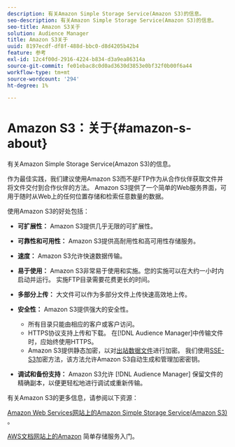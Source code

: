 ```yaml
---
description: 有关Amazon Simple Storage Service(Amazon S3)的信息。
seo-description: 有关Amazon Simple Storage Service(Amazon S3)的信息。
seo-title: Amazon S3关于
solution: Audience Manager
title: Amazon S3关于
uuid: 8197ecdf-df8f-488d-bbc0-d8d4205b42b4
feature: 参考
exl-id: 12c4f00d-2916-4224-b834-d3a9ea86314a
source-git-commit: fe01ebac8c0d0ad3630d3853e0bf32f0b00f6a44
workflow-type: tm+mt
source-wordcount: '294'
ht-degree: 1%

---
```


# Amazon S3：关于{#amazon-s-about}

有关Amazon Simple Storage Service(Amazon S3)的信息。

作为最佳实践，我们建议使用Amazon S3而不是FTP作为从合作伙伴获取文件并将文件交付到合作伙伴的方法。 Amazon S3提供了一个简单的Web服务界面，可用于随时从Web上的任何位置存储和检索任意数量的数据。

使用Amazon S3的好处包括：

* **可扩展性：** Amazon S3提供几乎无限的可扩展性。
* **可靠性和可用性：** Amazon S3提供高耐用性和高可用性存储服务。
* **速度：** Amazon S3允许快速数据传输。
* **易于使用：** Amazon S3非常易于使用和实施。您的实施可以在大约一小时内启动并运行。 实施FTP目录需要花费更长的时间。
* **多部分上传：** 大文件可以作为多部分文件上传快速高效地上传。
* **安全性：** Amazon S3提供强大的安全性。

   * 所有目录只能由相应的客户或客户访问。
   * HTTPS协议支持上传和下载。 在[!DNL Audience Manager]中传输文件时，应始终使用HTTPS。
   * Amazon S3提供静态加密，以对[出站数据文件](../integration/receiving-audience-data/batch-outbound-transfers/outbound-file-name-contents.md)进行加密。 我们使用[SSE-S3](https://docs.aws.amazon.com/AmazonS3/latest/dev/serv-side-encryption.html)加密方法，该方法允许Amazon S3自动生成和管理加密密钥。

* **调试和备份支持：** Amazon S3允许 [!DNL Audience Manager] 保留文件的精确副本，以便更轻松地进行调试或重新传输。

有关Amazon S3的更多信息，请参阅以下资源：

[Amazon Web Services网站上的Amazon Simple Storage Service(Amazon S3)](https://aws.amazon.com/s3/) 。

[AWS文档网站上的Amazon](https://docs.aws.amazon.com/AmazonS3/latest/gsg/GetStartedWithS3.html) 简单存储服务入门。
